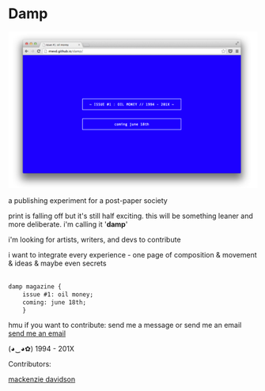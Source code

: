 Damp
================

![alt text](https://raw.githubusercontent.com/mwvd/damp/gh-pages/assets/1.png "screen")


a publishing experiment for a post-paper society


print is falling off but it's still half exciting. this will be something leaner and more deliberate. i'm calling it '**damp**'

i'm looking for artists, writers, and devs to contribute

i want to integrate every experience - one page of composition & movement & ideas & maybe even secrets


```

damp magazine {
    issue #1: oil money;
    coming: june 18th;
    }

```


hmu if you want to contribute: 
send me a message or send me an email [send me an email](mailto:mwvdavidson@gmail.com "hmu")


(◕‿◕✿)
1994 - 201X



Contributors:

[mackenzie davidson](mvckenzie.com "come thru")
